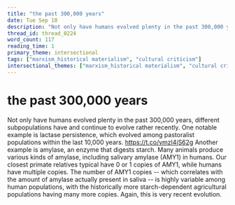 ```yaml
---
title: "the past 300,000 years"
date: Tue Sep 10
description: "Not only have humans evolved plenty in the past 300,000 years, different subpopulations have and continue to evolve rather recently."
thread_id: thread_0224
word_count: 117
reading_time: 1
primary_theme: intersectional
tags: ["marxism_historical materialism", "cultural criticism"]
intersectional_themes: ["marxism_historical materialism", "cultural criticism"]
---
```


# the past 300,000 years

Not only have humans evolved plenty in the past 300,000 years, different subpopulations have and continue to evolve rather recently. One notable example is lactase persistence, which evolved among pastoralist populations within the last 10,000 years. https://t.co/vmzl4jS62g Another example is amylase, an enzyme that digests starch. Many animals produce various kinds of amylase, including salivary amylase (AMY1) in humans. Our closest primate relatives typical have 0 or 1 copies of AMY1, while humans have multiple copies. The number of AMY1 copies -- which correlates with the amount of amylase actually present in saliva -- is highly variable among human populations, with the historically more starch-dependent agricultural populations having many more copies. Again, this is very recent evolution.